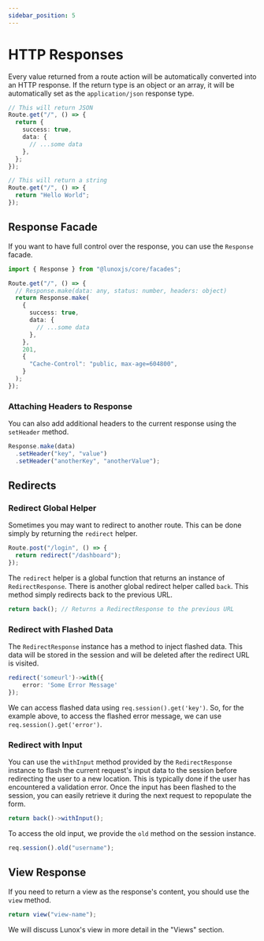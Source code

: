 ```yaml
---
sidebar_position: 5
---
```


# HTTP Responses

Every value returned from a route action will be automatically converted into an HTTP response. If the return type is an object or an array, it will be automatically set as the `application/json` response type.

```ts
// This will return JSON
Route.get("/", () => {
  return {
    success: true,
    data: {
      // ...some data
    },
  };
});

// This will return a string
Route.get("/", () => {
  return "Hello World";
});
```

## Response Facade

If you want to have full control over the response, you can use the `Response` facade.

```ts
import { Response } from "@lunoxjs/core/facades";

Route.get("/", () => {
  // Response.make(data: any, status: number, headers: object)
  return Response.make(
    {
      success: true,
      data: {
        // ...some data
      },
    },
    201,
    {
      "Cache-Control": "public, max-age=604800",
    }
  );
});
```

### Attaching Headers to Response

You can also add additional headers to the current response using the `setHeader` method.

```ts
Response.make(data)
  .setHeader("key", "value")
  .setHeader("anotherKey", "anotherValue");
```

## Redirects

### Redirect Global Helper

Sometimes you may want to redirect to another route. This can be done simply by returning the `redirect` helper.

```ts
Route.post("/login", () => {
  return redirect("/dashboard");
});
```

The `redirect` helper is a global function that returns an instance of `RedirectResponse`. There is another global redirect helper called `back`. This method simply redirects back to the previous URL.

```ts
return back(); // Returns a RedirectResponse to the previous URL
```

### Redirect with Flashed Data

The `RedirectResponse` instance has a method to inject flashed data. This data will be stored in the session and will be deleted after the redirect URL is visited.

```ts
redirect('someurl')->with({
    error: 'Some Error Message'
});
```

We can access flashed data using `req.session().get('key')`. So, for the example above, to access the flashed error message, we can use `req.session().get('error')`.

### Redirect with Input

You can use the `withInput` method provided by the `RedirectResponse` instance to flash the current request's input data to the session before redirecting the user to a new location. This is typically done if the user has encountered a validation error. Once the input has been flashed to the session, you can easily retrieve it during the next request to repopulate the form.

```ts
return back()->withInput();
```

To access the old input, we provide the `old` method on the session instance.

```ts
req.session().old("username");
```

## View Response

If you need to return a view as the response's content, you should use the `view` method.

```ts
return view("view-name");
```

We will discuss Lunox's view in more detail in the "Views" section.
